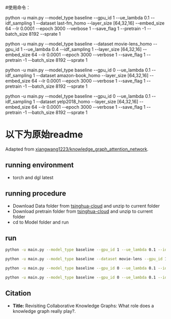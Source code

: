 #使用命令：

python -u main.py --model_type baseline --gpu_id 1 --ue_lambda 0.1 --idf_sampling 1 --dataset last-fm_homo --layer_size [64,32,16] --embed_size 64 --lr 0.0001 --epoch 3000 --verbose 1 --save_flag 1 --pretrain -1 --batch_size 8192 --sprate 1

python -u main.py --model_type baseline --dataset movie-lens_homo --gpu_id 1 --ue_lambda 0.4 --idf_sampling 1 --layer_size [64,32,16] --embed_size 64 --lr 0.0001 --epoch 3000 --verbose 1 --save_flag 1 --pretrain -1 --batch_size 8192 --sprate 1

python -u main.py --model_type baseline --gpu_id 0 --ue_lambda 0.1 --idf_sampling 1 --dataset amazon-book_homo --layer_size [64,32,16] --embed_size 64 --lr 0.0001 --epoch 3000 --verbose 1 --save_flag 1 --pretrain -1 --batch_size 8192 --sprate 1

python -u main.py --model_type baseline --gpu_id 0 --ue_lambda 0.1 --idf_sampling 1 --dataset yelp2018_homo --layer_size [64,32,16] --embed_size 64 --lr 0.0001 --epoch 3000 --verbose 1 --save_flag 1 --pretrain -1 --batch_size 8192 --sprate 1

# 以下为原始readme

Adapted from [xiangwang1223/knowledge_graph_attention_network](https://github.com/xiangwang1223/knowledge_graph_attention_network/tree/master/Model).

## running environment

* torch and dgl latest

## running procedure

* Download Data folder from [tsinghua-cloud](https://cloud.tsinghua.edu.cn/d/2bafd2674d5d43299dfa/) and unzip to current folder
* Download pretrain folder from [tsinghua-cloud](https://cloud.tsinghua.edu.cn/d/2bafd2674d5d43299dfa/) and unzip to current folder
* cd to Model folder and run

## run

```bash
python -u main.py --model_type baseline --gpu_id 1 --ue_lambda 0.1 --idf_sampling 1 --dataset last-fm --layer_size [64,32,16] --embed_size 64 --lr 0.0001 --epoch 3000 --verbose 1 --save_flag 1 --pretrain -1 --batch_size 8192 --sprate 1

python -u main.py --model_type baseline --dataset movie-lens --gpu_id 1 --ue_lambda 0.4 --idf_sampling 1 --layer_size [64,32,16] --embed_size 64 --lr 0.0001 --epoch 3000 --verbose 1 --save_flag 1 --pretrain -1 --batch_size 8192 --sprate 1

python -u main.py --model_type baseline --gpu_id 0 --ue_lambda 0.1 --idf_sampling 1 --dataset amazon-book --layer_size [64,32,16] --embed_size 64 --lr 0.0001 --epoch 3000 --verbose 1 --save_flag 1 --pretrain -1 --batch_size 8192 --sprate 1

python -u main.py --model_type baseline --gpu_id 0 --ue_lambda 0.1 --idf_sampling 1 --dataset yelp2018 --layer_size [64,32,16] --embed_size 64 --lr 0.0001 --epoch 3000 --verbose 1 --save_flag 1 --pretrain -1 --batch_size 8192 --sprate 1
```


## Citation

* **Title:** Revisiting Collaborative Knowledge Graphs: What role does a knowledge graph really play?.
